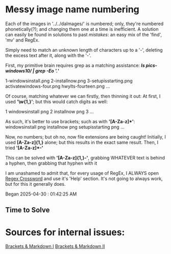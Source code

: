 # Messy image name numbering
Each of the images in '../../daImages/' is numbered; only, they're numbered phonetically(?);
and changing them one at a time is inefficient. A solution can easily be found in solutions to
past *mistakes*: an easy mix of the 'find', 'mv' and RegEx.

Simply need to match an unknown length of characters up to a '-', deleting the excess text after
it, along with the '-'.

First, my primitive brain requires grep as a matching assistance:
***ls pics-windows10/ | grep -Eo '.*'**

1-windowsinstall.png
2-installnow.png
3-setupisstarting.png
activatewindows-four.png
hwylts-fourteen.png
...



Of course, matching whatever we can firstly, then thinning it out:
At first, I used **'\w{1,}'**; but this would catch digits as well:

1
windowsinstall
png
2
installnow
png
3
...



As such, it's better to use brackets; such as with **'\[A-Za-z\]*'**:
windowsinstall
png
installnow
png
setupisstarting
png
...




Now, no numbers; but oh no, now file extensions are being caught!
Initially, I used **\[A-Za-z\]{1,}** alone; but this results in the
exact same result.
Then, I tried **'\[A-Za-z\]*-'**



This can be solved with **'\[A-Za-z\]{1,}-'**, grabbing WHATEVER text
is behind a hyphen, then grabbing that hyphen with it
























I am unashamed to admit that, for every usage of RegEx, I ALWAYS open [Regex Crossword](https://regexcrossword.com) and use it's 'Help' section. It's not going to always work, but for this it generally does.



Began 2025-04-30 : 01:42:25 AM


## Time to Solve

# Sources for internal issues:
[Brackets & Markdown I](https://www.markdownguide.org/basic-syntax/#characters-you-can-escape)
[Brackets & Markdown II](https://stackoverflow.com/questions/16027723/how-to-escape-backslash-bracket-in-markdown)


